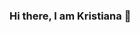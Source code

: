 ### Hi there, I am Kristiana 👋

<!--
**kristodg/kristodg** is a ✨ _special_ ✨ repository because its `README.md` (this file) appears on your GitHub profile.

Here are some ideas to get you started:

- 🌱 I’m currently learning Java
- 🤔 New knowledge is always welcome
- 📫 How to reach me:
    !\[@kristodg\](![image](https://user-images.githubusercontent.com/110673886/234055870-30363ff2-2025-4a4d-a136-ac38cf757a9e.png)
    !\[Kristiana Georgieva\](![image](https://user-images.githubusercontent.com/110673886/234056163-cd05eeb2-65ec-4c2e-a99e-d09e58c13e60.png)
    !\[Kristiana T. Georgieva\](![image](https://user-images.githubusercontent.com/110673886/234056408-b58db65c-595a-4aba-8037-66cc4136d5ee.png)
- ⚡ Fun fact: I am the mother of cats!
